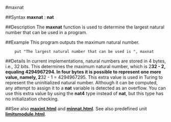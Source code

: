 
#maxnat

##Syntax
**maxnat** : **nat**



##Description
The **maxnat** function is used to determine the largest natural number that can be used in a program.



##Example
This program outputs the maximum natural number.


        put "The largest natural number that can be used is ", maxnat
##Details
In current  implementations, natural numbers are stored in 4 bytes, i.e., 32 bits. This determines the maximum natural number, which is 2**32 - 2, equaling 4294967294.
In four bytes it is possible to represent one more value, namely, 2**32 - 1 = 4294967295. This extra value is used in Turing to represent the uninitialized natural number. Although it can be computed, any attempt to assign it to a **nat** variable is detected as an overflow. You can use this extra value by using the **nat4** type instead of **nat**, but this type has no initialization checking.



##See also
**[maxint.html](maxint)** and **[minnat.html](minnat)**.
See also predefined unit **[limitsmodule.html](Limits)**.


